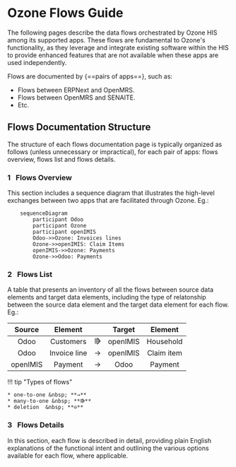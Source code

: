 # Ozone Flows Guide

The following pages describe the data flows orchestrated by Ozone HIS among its supported apps. These flows are fundamental to Ozone's functionality, as they leverage and integrate existing software within the HIS to provide enhanced features that are not available when these apps are used independently.

Flows are documented by {==pairs of apps==}, such as:

- Flows between ERPNext and OpenMRS.
- Flows between OpenMRS and SENAITE.
- Etc.

## Flows Documentation Structure

The structure of each flows documentation page is typically organized as follows (unless unnecessary or impractical), for each pair of apps: flows overview, flows list and flows details.

### **1** &nbsp; Flows Overview

This section includes a sequence diagram that illustrates the high-level exchanges between two apps that are facilitated through Ozone. Eg.:

``` mermaid
    sequenceDiagram
        participant Odoo
        participant Ozone
        participant openIMIS
        Odoo->>Ozone: Invoices lines
        Ozone->>openIMIS: Claim Items
        openIMIS->>Ozone: Payments
        Ozone->>Odoo: Payments
```

### **2** &nbsp; Flows List

A table that presents an inventory of all the flows between source data elements and target data elements, including the type of relatonship between the source data element and the target data element for each flow. Eg.:

|Source|Element| |Target|Element|
|:---:|:---:|:---:|:---:|:---:|
|Odoo|Customers|⭆|openIMIS|Household|
|Odoo|Invoice line|→|openIMIS|Claim item|
|openIMIS|Payment|→|Odoo|Payment|

!!! tip "Types of flows"

    * one-to-one &nbsp; **→**
    * many-to-one &nbsp; **⭆**
    * deletion  &nbsp; **⊝**

### **3** &nbsp; Flows Details

In this section, each flow is described in detail, providing plain English explanations of the functional intent and outlining the various options available for each flow, where applicable.